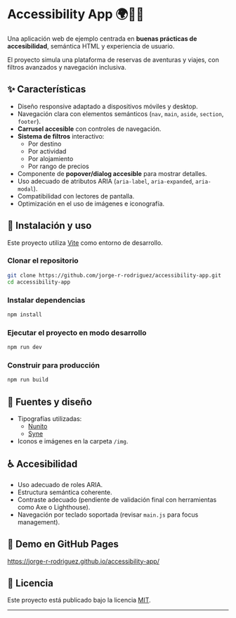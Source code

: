 

# Accessibility App 🌍🧑‍🦽

Una aplicación web de ejemplo centrada en **buenas prácticas de accesibilidad**, semántica HTML y experiencia de usuario.

El proyecto simula una plataforma de reservas de aventuras y viajes, con filtros avanzados y navegación inclusiva.

## ✨ Características

- Diseño responsive adaptado a dispositivos móviles y desktop.
- Navegación clara con elementos semánticos (`nav`, `main`, `aside`, `section`, `footer`).
- **Carrusel accesible** con controles de navegación.
- **Sistema de filtros** interactivo:
  - Por destino
  - Por actividad
  - Por alojamiento
  - Por rango de precios
- Componente de **popover/dialog accesible** para mostrar detalles.
- Uso adecuado de atributos ARIA (`aria-label`, `aria-expanded`, `aria-modal`).
- Compatibilidad con lectores de pantalla.
- Optimización en el uso de imágenes e iconografía.



## 🚀 Instalación y uso

Este proyecto utiliza [Vite](https://vitejs.dev/) como entorno de desarrollo.

### Clonar el repositorio

```bash
git clone https://github.com/jorge-r-rodriguez/accessibility-app.git
cd accessibility-app
```

### Instalar dependencias

```bash
npm install
```

### Ejecutar el proyecto en modo desarrollo

```bash
npm run dev
```

### Construir para producción

```bash
npm run build
```

## 🎨 Fuentes y diseño

- Tipografías utilizadas:
  - [Nunito](https://fonts.google.com/specimen/Nunito)
  - [Syne](https://fonts.google.com/specimen/Syne)
- Iconos e imágenes en la carpeta `/img`.

## ♿ Accesibilidad

- Uso adecuado de roles ARIA.
- Estructura semántica coherente.
- Contraste adecuado (pendiente de validación final con herramientas como Axe o Lighthouse).
- Navegación por teclado soportada (revisar `main.js` para focus management).

## 🚀 Demo en GitHub Pages

<a href="https://jorge-r-rodriguez.github.io/accessibility-app/" target="_blank" rel="noopener noreferrer">https://jorge-r-rodriguez.github.io/accessibility-app/</a>


## 📝 Licencia

Este proyecto está publicado bajo la licencia [MIT](LICENSE).

---
